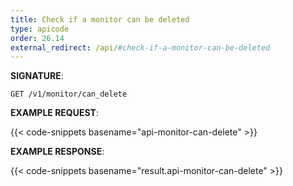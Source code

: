 ```yaml
---
title: Check if a monitor can be deleted
type: apicode
order: 26.14
external_redirect: /api/#check-if-a-monitor-can-be-deleted
---
```


**SIGNATURE**:

`GET /v1/monitor/can_delete`

**EXAMPLE REQUEST**:

{{< code-snippets basename="api-monitor-can-delete" >}}

**EXAMPLE RESPONSE**:

{{< code-snippets basename="result.api-monitor-can-delete" >}}
